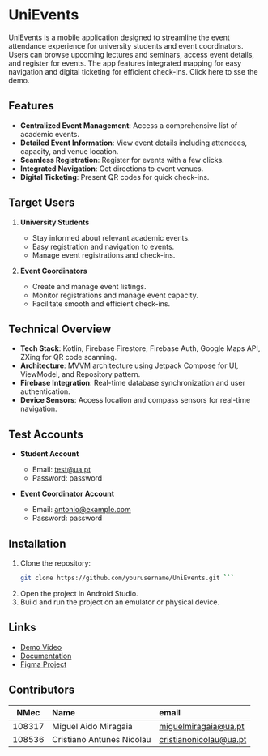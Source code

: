# UniEvents

UniEvents is a mobile application designed to streamline the event attendance experience for university students and event coordinators. Users can browse upcoming lectures and seminars, access event details, and register for events. The app features integrated mapping for easy navigation and digital ticketing for efficient check-ins. Click here to sse the demo.

## Features

- **Centralized Event Management**: Access a comprehensive list of academic events.
- **Detailed Event Information**: View event details including attendees, capacity, and venue location.
- **Seamless Registration**: Register for events with a few clicks.
- **Integrated Navigation**: Get directions to event venues.
- **Digital Ticketing**: Present QR codes for quick check-ins.

## Target Users

1. **University Students**
   - Stay informed about relevant academic events.
   - Easy registration and navigation to events.
   - Manage event registrations and check-ins.

2. **Event Coordinators**
   - Create and manage event listings.
   - Monitor registrations and manage event capacity.
   - Facilitate smooth and efficient check-ins.

## Technical Overview

- **Tech Stack**: Kotlin, Firebase Firestore, Firebase Auth, Google Maps API, ZXing for QR code scanning.
- **Architecture**: MVVM architecture using Jetpack Compose for UI, ViewModel, and Repository pattern.
- **Firebase Integration**: Real-time database synchronization and user authentication.
- **Device Sensors**: Access location and compass sensors for real-time navigation.

## Test Accounts

- **Student Account**
  - Email: test@ua.pt
  - Password: password

- **Event Coordinator Account**
  - Email: antonio@example.com
  - Password: password

## Installation

1. Clone the repository:
   ```sh
   git clone https://github.com/yourusername/UniEvents.git ```

2. Open the project in Android Studio.
3. Build and run the project on an emulator or physical device.



## Links

- [Demo Video](https://youtu.be/uurvzu-DSVE) 
- [Documentation](https://github.com/Miragaia/UniEvents/blob/main/docs/ICM%20Report%20-%20UniEvents.pdf) 
- [Figma Project](https://github.com/Miragaia/UniEvents/tree/main/docs/figma) 


## Contributors

| NMec | Name | email | 
|:---: |:---|:---|
| 108317 | Miguel Aido Miragaia         | [miguelmiragaia@ua.pt](https://github.com/Miragaia)              |   
| 108536 | Cristiano Antunes Nicolau    | [cristianonicolau@ua.pt](https://github.com/cristiano-nicolau)   |   
